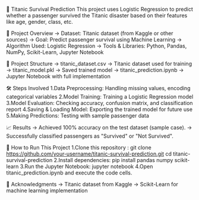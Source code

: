 🚢 Titanic Survival Prediction
This project uses Logistic Regression to predict whether a passenger survived the Titanic disaster based on their features like age, gender, class, etc.

📌 Project Overview
-> Dataset: Titanic dataset (from Kaggle or other sources)
-> Goal: Predict passenger survival using Machine Learning
-> Algorithm Used: Logistic Regression
-> Tools & Libraries: Python, Pandas, NumPy, Scikit-Learn, Jupyter Notebook

📂 Project Structure
-> titanic_dataset.csv → Titanic dataset used for training
-> titanic_model.pkl → Saved trained model
-> titanic_prediction.ipynb → Jupyter Notebook with full implementation

🛠 Steps Involved
1.Data Preprocessing: Handling missing values, encoding categorical variables
2.Model Training: Training a Logistic Regression model
3.Model Evaluation: Checking accuracy, confusion matrix, and classification report
4.Saving & Loading Model: Exporting the trained model for future use
5.Making Predictions: Testing with sample passenger data

📈 Results
-> Achieved 100% accuracy on the test dataset (sample case).
-> Successfully classified passengers as "Survived" or "Not Survived".

🚀 How to Run This Project
1.Clone this repository :
  git clone https://github.com/your-username/titanic-survival-prediction.git
cd titanic-survival-prediction
2.Install dependencies:
  pip install pandas numpy scikit-learn
3.Run the Jupyter Notebook:
  jupyter notebook
4.Open titanic_prediction.ipynb and execute the code cells.

📢 Acknowledgments
-> Titanic dataset from Kaggle
-> Scikit-Learn for machine learning implementation
